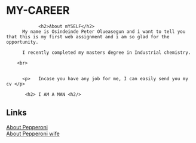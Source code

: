 # MY-CAREER
<body>
                
                <h2>About mYSELF</h2>
          My name is Osindeinde Peter Olueasegun and i want to tell you that this is my first web assignment and i am so glad for the opportunity.

          I recently completed my masters degree in Industrial chemistry.

        <br>
        

          <p>   Incase you have any job for me, I can easily send you my cv </p>

           <h2> I AM A MAN <h2/> 
<nav>
<h1>
    Links
</h1>

<a href="About Pepperoni.html">
    About Pepperoni
</a> 

<br>

<a href="About Pepperoni wife.html">
    About Pepperoni wife
</a>

</nav>
        
      
        
           
